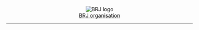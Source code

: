 <div align='center'>
  <picture>
    <source media='(prefers-color-scheme: dark)' srcset='https://cdn.baraja.cz/images/brj-logo/logo-regular.png'>
    <img src='https://cdn.baraja.cz/images/brj-logo/logo-dark.png' alt='BRJ logo'>
  </picture>
  <br>
  <a href="https://brj.cz">BRJ organisation</a>
</div>
<hr>

